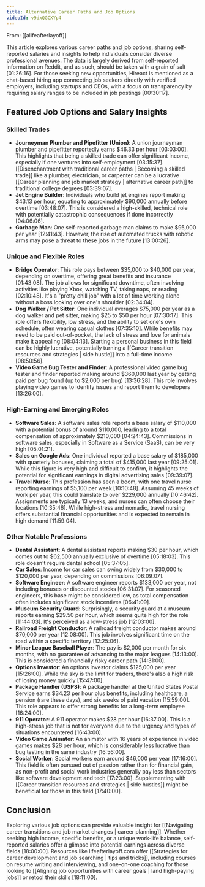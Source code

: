 ```yaml
---
title: Alternative Career Paths and Job Options
videoId: v9dxQGCXYp4
---
```


From: [[alifeafterlayoff]] <br/> 

This article explores various career paths and job options, sharing self-reported salaries and insights to help individuals consider diverse professional avenues. The data is largely derived from self-reported information on Reddit, and as such, should be taken with a grain of salt <a class="yt-timestamp" data-t="01:26:16">[01:26:16]</a>. For those seeking new opportunities, Hireact is mentioned as a chat-based hiring app connecting job seekers directly with verified employers, including startups and CEOs, with a focus on transparency by requiring salary ranges to be included in job postings <a class="yt-timestamp" data-t="00:30:17">[00:30:17]</a>.

## Featured Job Options and Salary Insights

### Skilled Trades

*   **Journeyman Plumber and Pipefitter (Union)**: A union journeyman plumber and pipefitter reportedly earns $46.33 per hour <a class="yt-timestamp" data-t="03:03:00">[03:03:00]</a>. This highlights that being a skilled trade can offer significant income, especially if one ventures into self-employment <a class="yt-timestamp" data-t="03:15:37">[03:15:37]</a>. [[Disenchantment with traditional career paths | Becoming a skilled trade]] like a plumber, electrician, or carpenter can be a lucrative [[Career planning and job market strategy | alternative career path]] to traditional college degrees <a class="yt-timestamp" data-t="03:39:07">[03:39:07]</a>.
*   **Jet Engine Builder**: Individuals who build jet engines report making $43.13 per hour, equating to approximately $90,000 annually before overtime <a class="yt-timestamp" data-t="03:48:07">[03:48:07]</a>. This is considered a high-skilled, technical role with potentially catastrophic consequences if done incorrectly <a class="yt-timestamp" data-t="04:06:06">[04:06:06]</a>.
*   **Garbage Man**: One self-reported garbage man claims to make $95,000 per year <a class="yt-timestamp" data-t="12:41:43">[12:41:43]</a>. However, the rise of automated trucks with robotic arms may pose a threat to these jobs in the future <a class="yt-timestamp" data-t="13:00:26">[13:00:26]</a>.

### Unique and Flexible Roles

*   **Bridge Operator**: This role pays between $35,000 to $40,000 per year, depending on overtime, offering great benefits and insurance <a class="yt-timestamp" data-t="01:43:08">[01:43:08]</a>. The job allows for significant downtime, often involving activities like playing Xbox, watching TV, taking naps, or reading <a class="yt-timestamp" data-t="02:10:48">[02:10:48]</a>. It's a "pretty chill job" with a lot of time working alone without a boss looking over one's shoulder <a class="yt-timestamp" data-t="02:34:04">[02:34:04]</a>.
*   **Dog Walker / Pet Sitter**: One individual averages $75,000 per year as a dog walker and pet sitter, making $25 to $50 per hour <a class="yt-timestamp" data-t="07:30:17">[07:30:17]</a>. This role offers flexibility, low stress, and the ability to set one's own schedule, often wearing casual clothes <a class="yt-timestamp" data-t="07:35:10">[07:35:10]</a>. While benefits may need to be paid out-of-pocket, the lack of stress and love for animals make it appealing <a class="yt-timestamp" data-t="08:04:13">[08:04:13]</a>. Starting a personal business in this field can be highly lucrative, potentially turning a [[Career transition resources and strategies | side hustle]] into a full-time income <a class="yt-timestamp" data-t="08:50:56">[08:50:56]</a>.
*   **Video Game Bug Tester and Finder**: A professional video game bug tester and finder reported making around $360,000 last year by getting paid per bug found (up to $2,000 per bug) <a class="yt-timestamp" data-t="13:36:28">[13:36:28]</a>. This role involves playing video games to identify issues and report them to developers <a class="yt-timestamp" data-t="13:26:00">[13:26:00]</a>.

### High-Earning and Emerging Roles

*   **Software Sales**: A software sales role reports a base salary of $110,000 with a potential bonus of around $110,000, leading to a total compensation of approximately $210,000 <a class="yt-timestamp" data-t="04:24:43">[04:24:43]</a>. Commissions in software sales, especially in Software as a Service (SaaS), can be very high <a class="yt-timestamp" data-t="05:01:21">[05:01:21]</a>.
*   **Sales on Google Ads**: One individual reported a base salary of $185,000 with quarterly bonuses, claiming a total of $415,000 last year <a class="yt-timestamp" data-t="09:25:01">[09:25:01]</a>. While this figure is very high and difficult to confirm, it highlights the potential for significant earnings in digital advertising sales <a class="yt-timestamp" data-t="09:39:07">[09:39:07]</a>.
*   **Travel Nurse**: This profession has seen a boom, with one travel nurse reporting earnings of $5,100 per week <a class="yt-timestamp" data-t="10:10:48">[10:10:48]</a>. Assuming 45 weeks of work per year, this could translate to over $229,000 annually <a class="yt-timestamp" data-t="10:46:42">[10:46:42]</a>. Assignments are typically 13 weeks, and nurses can often choose their locations <a class="yt-timestamp" data-t="10:35:46">[10:35:46]</a>. While high-stress and nomadic, travel nursing offers substantial financial opportunities and is expected to remain in high demand <a class="yt-timestamp" data-t="11:59:04">[11:59:04]</a>.

### Other Notable Professions

*   **Dental Assistant**: A dental assistant reports making $30 per hour, which comes out to $62,500 annually exclusive of overtime <a class="yt-timestamp" data-t="05:18:03">[05:18:03]</a>. This role doesn't require dental school <a class="yt-timestamp" data-t="05:37:05">[05:37:05]</a>.
*   **Car Sales**: Income for car sales can swing widely from $30,000 to $120,000 per year, depending on commissions <a class="yt-timestamp" data-t="06:09:07">[06:09:07]</a>.
*   **Software Engineer**: A software engineer reports $133,000 per year, not including bonuses or discounted stocks <a class="yt-timestamp" data-t="06:31:07">[06:31:07]</a>. For seasoned engineers, this base might be considered low, as total compensation often includes significant stock incentives <a class="yt-timestamp" data-t="06:41:09">[06:41:09]</a>.
*   **Museum Security Guard**: Surprisingly, a security guard at a museum reports earning $29.50 per hour, which seems quite high for the role <a class="yt-timestamp" data-t="11:44:03">[11:44:03]</a>. It's perceived as a low-stress job <a class="yt-timestamp" data-t="12:03:00">[12:03:00]</a>.
*   **Railroad Freight Conductor**: A railroad freight conductor makes around $70,000 per year <a class="yt-timestamp" data-t="12:08:00">[12:08:00]</a>. This job involves significant time on the road within a specific territory <a class="yt-timestamp" data-t="12:25:06">[12:25:06]</a>.
*   **Minor League Baseball Player**: The pay is $2,000 per month for six months, with no guarantee of advancing to the major leagues <a class="yt-timestamp" data-t="14:13:00">[14:13:00]</a>. This is considered a financially risky career path <a class="yt-timestamp" data-t="14:31:00">[14:31:00]</a>.
*   **Options Investor**: An options investor claims $125,000 per year <a class="yt-timestamp" data-t="15:26:00">[15:26:00]</a>. While the sky is the limit for traders, there's also a high risk of losing money quickly <a class="yt-timestamp" data-t="15:47:00">[15:47:00]</a>.
*   **Package Handler (USPS)**: A package handler at the United States Postal Service earns $34.23 per hour plus benefits, including healthcare, a pension (rare these days), and six weeks of paid vacation <a class="yt-timestamp" data-t="15:59:00">[15:59:00]</a>. This role appears to offer strong benefits for a long-term employee <a class="yt-timestamp" data-t="16:24:00">[16:24:00]</a>.
*   **911 Operator**: A 911 operator makes $28 per hour <a class="yt-timestamp" data-t="16:37:00">[16:37:00]</a>. This is a high-stress job that is not for everyone due to the urgency and types of situations encountered <a class="yt-timestamp" data-t="16:43:00">[16:43:00]</a>.
*   **Video Game Animator**: An animator with 16 years of experience in video games makes $28 per hour, which is considerably less lucrative than bug testing in the same industry <a class="yt-timestamp" data-t="16:56:00">[16:56:00]</a>.
*   **Social Worker**: Social workers earn around $46,000 per year <a class="yt-timestamp" data-t="17:16:00">[17:16:00]</a>. This field is often pursued out of passion rather than for financial gain, as non-profit and social work industries generally pay less than sectors like software development and tech <a class="yt-timestamp" data-t="17:23:00">[17:23:00]</a>. Supplementing with [[Career transition resources and strategies | side hustles]] might be beneficial for those in this field <a class="yt-timestamp" data-t="17:40:00">[17:40:00]</a>.

## Conclusion

Exploring various job options can provide valuable insight for [[Navigating career transitions and job market changes | career planning]]. Whether seeking high income, specific benefits, or a unique work-life balance, self-reported salaries offer a glimpse into potential earnings across diverse fields <a class="yt-timestamp" data-t="18:00:00">[18:00:00]</a>. Resources like lifeafterlayoff.com offer [[Strategies for career development and job searching | tips and tricks]], including courses on resume writing and interviewing, and one-on-one coaching for those looking to [[Aligning job opportunities with career goals | land high-paying jobs]] or retool their skills <a class="yt-timestamp" data-t="18:11:00">[18:11:00]</a>.